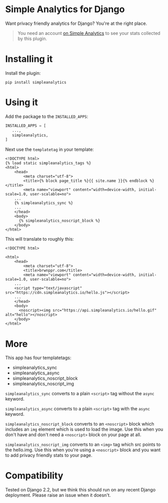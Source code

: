 # Simple Analytics for Django

Want privacy friendly analytics for Django? You're at the right place.

> You need an account [on Simple Analytics](https://simpleanalytics.com) to see your stats collected by this plugin.

# Installing it

Install the plugin:

`pip install simpleanalytics`

# Using it

Add the package to the `INSTALLED_APPS`:
```python
INSTALLED_APPS = [
   ...,
   simpleanalytics,
]
```

Next use the `templatetag` in your template:

```
<!DOCTYPE html>
{% load static simpleanalytics_tags %}
<html>
	<head>
		<meta charset="utf-8">
		<title>{% block page_title %}{{ site.name }}{% endblock %}</title>
		<meta name="viewport" content="width=device-width, initial-scale=1.0, user-scalable=no">
    ...
    {% simpleanalytics_sync %}
    ...
    </head>
    <body>
      {% simpleanalytics_noscript_block %}
    </body>
</html>
```

This will translate to roughly this:
```
<!DOCTYPE html>

<html>
	<head>
		<meta charset="utf-8">
		<title>brwnppr.com</title>
		<meta name="viewport" content="width=device-width, initial-scale=1.0, user-scalable=no">
    ...
    <script type="text/javascript" src="https://cdn.simpleanalytics.io/hello.js"></script>
    ...
    </head>
    <body>
      <noscript><img src="https://api.simpleanalytics.io/hello.gif" alt="hello"></noscript>
    </body>
</html>
```

# More

This app has four templatetags:

- simpleanalytics_sync
- simpleanalytics_async
- simpleanalytics_noscript_block
- simpleanalytics_noscript_img

`simpleanalytics_sync` converts to a plain `<script>` tag without the `async`
keyword.

`simpleanalytics_async` converts to a plain `<script>` tag with the `async`
keyword.

`simpleanalytics_noscript_block` converts to an `<noscript>` block which
includes an `img` element which is used to load the image. Use this when you
don't have and don't need a `<noscript>` block on your page at all.

`simpleanalytics_noscript_img` converts to an `<img>` tag which src points to
the hello.img. Use this when you're using a `<noscript>` block and you want to
add privacy friendly stats to your page.

# Compatibility

Tested on Django 2.2, but we think this should run on any recent Django 
deployment. Please raise an issue when it doesn't.


